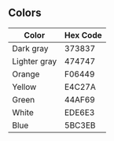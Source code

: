 ## Colors

| Color        | Hex Code |
| ------------ | -------- |
| Dark gray    | 373837   |
| Lighter gray | 474747   |
| Orange       | F06449   |
| Yellow       | E4C27A   |
| Green        | 44AF69   |
| White        | EDE6E3   |
| Blue         | 5BC3EB   |
